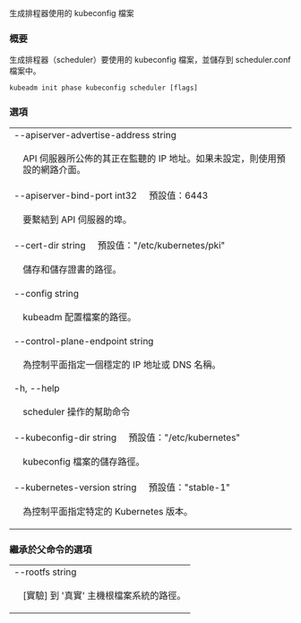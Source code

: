 <!--
The file is auto-generated from the Go source code of the component using a generic
[generator](https://github.com/kubernetes-sigs/reference-docs/). To learn how
to generate the reference documentation, please read
[Contributing to the reference documentation](/docs/contribute/generate-ref-docs/).
To update the reference conent, please follow the 
[Contributing upstream](/docs/contribute/generate-ref-docs/contribute-upstream/)
guide. You can file document formatting bugs against the
[reference-docs](https://github.com/kubernetes-sigs/reference-docs/) project.
-->

<!-- 
Generate a kubeconfig file for the scheduler to use 
-->
生成排程器使用的 kubeconfig 檔案

<!--
### Synopsis
-->

### 概要

<!--
Generate the kubeconfig file for the scheduler to use and save it to scheduler.conf file.
-->

生成排程器（scheduler）要使用的 kubeconfig 檔案，並儲存到 scheduler.conf 檔案中。

```
kubeadm init phase kubeconfig scheduler [flags]
```

<!--
### Options
-->

### 選項

   <table style="width: 100%; table-layout: fixed;">
<colgroup>
<col span="1" style="width: 10px;" />
<col span="1" />
</colgroup>
<tbody>

<tr>
<td colspan="2">--apiserver-advertise-address string</td>
</tr>
<tr>
<td></td><td style="line-height: 130%; word-wrap: break-word;">
<!--
<p>The IP address the API Server will advertise it's listening on. If not set the default network interface will be used.</p>
-->
<p>API 伺服器所公佈的其正在監聽的 IP 地址。如果未設定，則使用預設的網路介面。</p>
</td>
</tr>

<tr>
<td colspan="2">
<!--
--apiserver-bind-port int32&nbsp;&nbsp;&nbsp;&nbsp;&nbsp;default: 6443
-->
--apiserver-bind-port int32&nbsp;&nbsp;&nbsp;&nbsp;&nbsp;預設值：6443
</td>
</tr>
<tr>
<td></td><td style="line-height: 130%; word-wrap: break-word;">
<!--
<p>Port for the API Server to bind to.</p>
-->
<p>要繫結到 API 伺服器的埠。</p>
</td>
</tr>

<tr>
<td colspan="2">
<!--
--cert-dir string&nbsp;&nbsp;&nbsp;&nbsp;&nbsp;Default: "/etc/kubernetes/pki"
-->
--cert-dir string&nbsp;&nbsp;&nbsp;&nbsp;&nbsp;預設值："/etc/kubernetes/pki"
</td>
</tr>
<tr>
<td></td><td style="line-height: 130%; word-wrap: break-word;">
<!--
<p>The path where to save and store the certificates.</p>
-->
<p>儲存和儲存證書的路徑。</p>
</td>
</tr>

<tr>
<td colspan="2">--config string</td>
</tr>
<tr>
<td></td><td style="line-height: 130%; word-wrap: break-word;">
<!--
<p>Path to kubeadm configuration file.</p>
-->
<p>kubeadm 配置檔案的路徑。</p>
</td>
</tr>

<tr>
<td colspan="2">--control-plane-endpoint string</td>
</tr>
<tr>
<td></td><td style="line-height: 130%; word-wrap: break-word;">
<!--
<p>Specify a stable IP address or DNS name for the control plane.</p>
-->
<p>為控制平面指定一個穩定的 IP 地址或 DNS 名稱。</p>
</td>
</tr>

<tr>
<td colspan="2">-h, --help</td>
</tr>
<tr>
<td></td><td style="line-height: 130%; word-wrap: break-word;">
<!--
<p>help for scheduler</p>
-->
<p>scheduler 操作的幫助命令</p>
</td>
</tr>

<tr>
<td colspan="2">
<!--
--kubeconfig-dir string&nbsp;&nbsp;&nbsp;&nbsp;&nbsp;Default: "/etc/kubernetes"
-->
--kubeconfig-dir string&nbsp;&nbsp;&nbsp;&nbsp;&nbsp;預設值："/etc/kubernetes"
</td>
</tr>
<tr>
<td></td><td style="line-height: 130%; word-wrap: break-word;">
<!--
<p>The path where to save the kubeconfig file.</p>
-->
<p>kubeconfig 檔案的儲存路徑。</p>
</td>
</tr>

<tr>
<td colspan="2">
<!--
--kubernetes-version string&nbsp;&nbsp;&nbsp;&nbsp;&nbsp;Default: "stable-1"
-->
--kubernetes-version string&nbsp;&nbsp;&nbsp;&nbsp;&nbsp;預設值："stable-1"
</td>
</tr>
<tr>
<td></td><td style="line-height: 130%; word-wrap: break-word;">
<!--
<p>Choose a specific Kubernetes version for the control plane.</p>
-->
<p>為控制平面指定特定的 Kubernetes 版本。</p>
</td>
</tr>

</tbody>
</table>

<!--
### Options inherited from parent commands
-->

### 繼承於父命令的選項

   <table style="width: 100%; table-layout: fixed;">
<colgroup>
<col span="1" style="width: 10px;" />
<col span="1" />
</colgroup>
<tbody>

<tr>
<td colspan="2">--rootfs string</td>
</tr>
<tr>
<td></td><td style="line-height: 130%; word-wrap: break-word;">
<!--
<p>[EXPERIMENTAL] The path to the 'real' host root filesystem.</p>
-->
<p>[實驗] 到 '真實' 主機根檔案系統的路徑。</p>
</td>
</tr>

</tbody>
</table>

